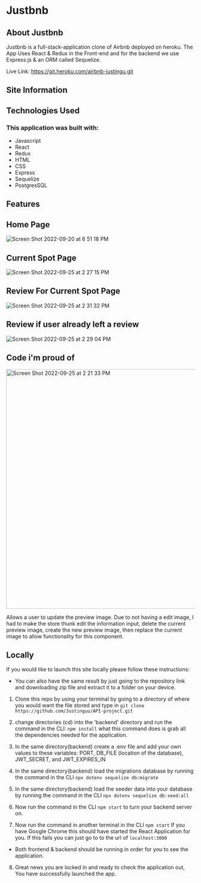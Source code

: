 # Justbnb

## About Justbnb

Justbnb is a full-stack-application clone of Airbnb deployed on heroku. The App Uses React & Redux in the Front-end and for the backend we use Express.js & an ORM called Sequelize.

Live Link: https://git.heroku.com/airbnb-justingu.git

## Site Information



## Technologies Used

### This application was built with:
- Javascript
- React
- Redux
- HTML
- CSS
- Express
- Sequelize
- PostgresSQL

## Features

## Home Page
![Screen Shot 2022-09-20 at 6 51 18 PM](https://user-images.githubusercontent.com/99216902/191402623-b720f1b6-ed5b-461d-aaf5-debf3c3e0b1f.png)


## Current Spot Page
![Screen Shot 2022-09-25 at 2 27 15 PM](https://user-images.githubusercontent.com/99216902/192159310-0d0cb19c-5dc1-4300-8f23-3a4b70c38868.png)


## Review For Current Spot Page
![Screen Shot 2022-09-25 at 2 31 32 PM](https://user-images.githubusercontent.com/99216902/192159493-d91493d7-bb72-41d1-9864-a2c27bd6ecd0.png)


## Review if user already left a review
![Screen Shot 2022-09-25 at 2 29 04 PM](https://user-images.githubusercontent.com/99216902/192159379-4db619dd-67bc-4f48-8b3a-845e635e1147.png)


## Code i'm proud of

<img width="639" alt="Screen Shot 2022-09-25 at 2 21 33 PM" src="https://user-images.githubusercontent.com/99216902/192159211-30f78bdd-e777-4b6e-90eb-ee7c9c55bc68.png">

Allows a user to update the preview image. Due to not having a edit image, I had to make the store thunk edit the information input, delete the current preview image, create the new preview image, then replace the current image to allow functionality for this component.

## Locally

If you would like to launch this site locally please follow these instructions:

- You can also have the same result by just going to the repository link and downloading zip file and extract it to a folder on your device.


1. Clone this repo by using your terminal by going to a directory of where you would want the file stored and type in `git clone https://github.com/Justinguu/API-project.git`

2. change directories (cd) into the 'backend' directory and run the command in the CLI: `npm install` what this command does is grab all the dependencies needed for the application.
3. In the same directory(backend) create a .env file and add your own values to these variables: PORT, DB_FILE (location of the database), JWT_SECRET, and JWT_EXPIRES_IN
4. In the same directory(backend) load the migrations database by running the command in the CLI `npx dotenv sequelize db:migrate`
5. In the same directory(backend) load the seeder data into your database by running the command in the CLI `npx dotenv sequelize db:seed:all`
6. Now run the command in the CLI `npm start` to turn your backend server on.
7. Now run the command in another terminal in the CLI `npm start` If you have Google Chrome this should have started the React Application for you. If this fails you can just go to to the url of `localhost:3000`

- Both frontend & backend should be running in order for you to see the application.

8. Great news you are locked in and ready to check the application out, You have successfully launched the app.
